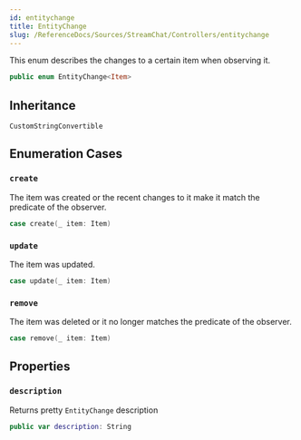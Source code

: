 ```yaml
---
id: entitychange 
title: EntityChange
slug: /ReferenceDocs/Sources/StreamChat/Controllers/entitychange
---
```


This enum describes the changes to a certain item when observing it.

``` swift
public enum EntityChange<Item> 
```

## Inheritance

`CustomStringConvertible`

## Enumeration Cases

### `create`

The item was created or the recent changes to it make it match the predicate of the observer.

``` swift
case create(_ item: Item)
```

### `update`

The item was updated.

``` swift
case update(_ item: Item)
```

### `remove`

The item was deleted or it no longer matches the predicate of the observer.

``` swift
case remove(_ item: Item)
```

## Properties

### `description`

Returns pretty `EntityChange` description

``` swift
public var description: String 
```
